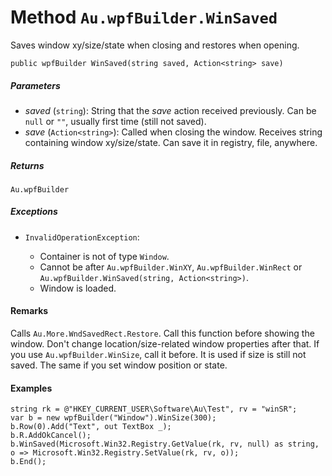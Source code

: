 # Method `Au.wpfBuilder.WinSaved`

Saves window xy/size/state when closing and restores when opening.

```
public wpfBuilder WinSaved(string saved, Action<string> save)
```

##### Parameters

- *saved*  (`string`):
    String that the *save* action received previously. Can be `null` or `""`, usually first time (still not saved).
- *save*  (`Action<string>`):
    Called when closing the window. Receives string containing window xy/size/state. Can save it in registry, file, anywhere.

##### Returns

`Au.wpfBuilder`

##### Exceptions

- `InvalidOperationException`:

    - Container is not of type `Window`.
    - Cannot be after `Au.wpfBuilder.WinXY`, `Au.wpfBuilder.WinRect` or `Au.wpfBuilder.WinSaved(string, Action<string>)`.
    - Window is loaded.

#### Remarks

Calls `Au.More.WndSavedRect.Restore`. Call this function before showing the window. Don't change location/size-related window properties after that. If you use `Au.wpfBuilder.WinSize`, call it before. It is used if size is still not saved. The same if you set window position or state.

#### Examples

```
string rk = @"HKEY_CURRENT_USER\Software\Au\Test", rv = "winSR";
var b = new wpfBuilder("Window").WinSize(300);
b.Row(0).Add("Text", out TextBox _);
b.R.AddOkCancel();
b.WinSaved(Microsoft.Win32.Registry.GetValue(rk, rv, null) as string, o => Microsoft.Win32.Registry.SetValue(rk, rv, o));
b.End();
```